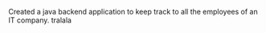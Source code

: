 
Created a java backend application to keep track to all the employees of an IT company. 
   tralala